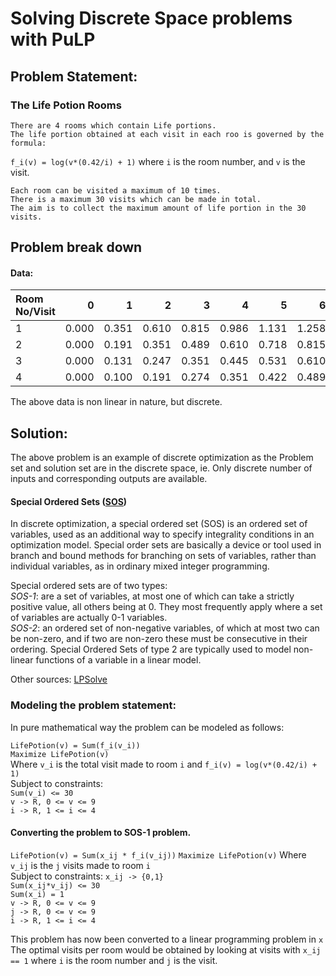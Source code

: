 # Solving Discrete Space problems with PuLP

## Problem Statement:
### The Life Potion Rooms
    There are 4 rooms which contain Life portions. 
    The life portion obtained at each visit in each roo is governed by the formula:
`f_i(v) = log(v*(0.42/i) + 1)` where `i` is the room number, and `v` is the visit.
 
    Each room can be visited a maximum of 10 times. 
    There is a maximum 30 visits which can be made in total.
    The aim is to collect the maximum amount of life portion in the 30 visits.

## Problem break down

#### Data:
|Room No/Visit  |0    |1    |2    |3    |4    |5    |6    |7    |8    |9    |
|:--------------|----:|----:|----:|----:|----:|----:|----:|----:|----:|----:|
|1              |0.000|0.351|0.610|0.815|0.986|1.131|1.258|1.371|1.472|1.564|
|2              |0.000|0.191|0.351|0.489|0.610|0.718|0.815|0.904|0.986|1.061|
|3              |0.000|0.131|0.247|0.351|0.445|0.531|0.610|0.683|0.751|0.815|
|4              |0.000|0.100|0.191|0.274|0.351|0.422|0.489|0.551|0.610|0.665|

The above data is non linear in nature, but discrete.

## Solution:
The above problem is an example of discrete optimization as the Problem set and solution set are in the discrete space, ie. Only discrete number of inputs and corresponding outputs are available.

#### Special Ordered Sets ([SOS](https://en.wikipedia.org/wiki/Special_ordered_set))
In discrete optimization, a special ordered set (SOS) is an ordered set of variables, used as an additional way to specify integrality conditions in an optimization model. Special order sets are basically a device or tool used in branch and bound methods for branching on sets of variables, rather than individual variables, as in ordinary mixed integer programming.

Special ordered sets are of two types:  
*SOS-1*: are a set of variables, at most one of which can take a strictly positive value, all others being at 0. They most frequently apply where a set of variables are actually 0-1 variables.  
*SOS-2*: an ordered set of non-negative variables, of which at most two can be non-zero, and if two are non-zero these must be consecutive in their ordering. Special Ordered Sets of type 2 are typically used to model non-linear functions of a variable in a linear model. 

Other sources: [LPSolve](http://lpsolve.sourceforge.net/5.5/SOS.htm)

### Modeling the problem statement:

In pure mathematical way the problem can be modeled as follows: 

`LifePotion(v) = Sum(f_i(v_i))`  
`Maximize LifePotion(v)`  
Where `v_i` is the total visit made to room `i` and `f_i(v) = log(v*(0.42/i) + 1)`  
Subject to constraints:  
`Sum(v_i) <= 30`  
`v -> R, 0 <= v <= 9`  
`i -> R, 1 <= i <= 4`
  
#### Converting the problem to SOS-1 problem.
`LifePotion(v) = Sum(x_ij * f_i(v_ij))`
`Maximize LifePotion(v)`
Where `v_ij` is the `j` visits made to room `i`  
Subject to constraints: 
`x_ij -> {0,1}`  
`Sum(x_ij*v_ij) <= 30`  
`Sum(x_i) = 1`  
`v -> R, 0 <= v <= 9`  
`j -> R, 0 <= v <= 9`  
`i -> R, 1 <= i <= 4`

This problem has now been converted to a linear programming problem in `x`  
The optimal visits per room would be obtained by looking at visits with `x_ij == 1` where `i` is the room number and `j` is the visit.

    